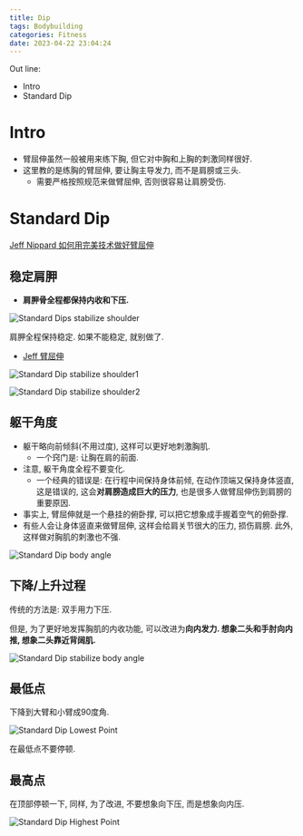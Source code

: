 ```yaml
---
title: Dip
tags: Bodybuilding
categories: Fitness
date: 2023-04-22 23:04:24
---
```



Out line:

* Intro
* Standard Dip

<!--more-->

# Intro

* 臂屈伸虽然一般被用来练下胸, 但它对中胸和上胸的刺激同样很好.
* 这里教的是练胸的臂屈伸, 要让胸主导发力, 而不是肩膀或三头.
  * 需要严格按照规范来做臂屈伸, 否则很容易让肩膀受伤.

# Standard Dip

[ Jeff Nippard 如何用完美技术做好臂屈伸](https://www.bilibili.com/video/BV1SB4y1P7vV/?share_source=copy_web&vd_source=9bb7bae2f9b5b41ed3bf1d8b955097d4)

## 稳定肩胛

* **肩胛骨全程都保持内收和下压.** 

![Standard Dips stabilize shoulder](https://seec2-lyk.oss-cn-shanghai.aliyuncs.com/Hexo/Bodybuilding/Dip/Standard%20Dip%20stabilize%20shoulder.png)





 肩胛全程保持稳定. 如果不能稳定, 就别做了.

* [Jeff 臂屈伸](https://www.bilibili.com/video/BV14b411c7J6/?share_source=copy_web&vd_source=9bb7bae2f9b5b41ed3bf1d8b955097d4)

![Standard Dip stabilize shoulder1](https://seec2-lyk.oss-cn-shanghai.aliyuncs.com/Hexo/Bodybuilding/Dip/Standard%20Dip%20stabilize%20shoulder1.png)





![Standard Dip stabilize shoulder2](https://seec2-lyk.oss-cn-shanghai.aliyuncs.com/Hexo/Bodybuilding/Dip/Standard%20Dip%20stabilize%20shoulder2.png)



## 躯干角度

* 躯干略向前倾斜(不用过度), 这样可以更好地刺激胸肌.
  * 一个窍门是: 让胸在肩的前面.
* 注意, 躯干角度全程不要变化.
  * 一个经典的错误是: 在行程中间保持身体前倾, 在动作顶端又保持身体竖直, 这是错误的, 这会**对肩膀造成巨大的压力**, 也是很多人做臂屈伸伤到肩膀的重要原因.
* 事实上, 臂屈伸就是一个悬挂的俯卧撑, 可以把它想象成手握着空气的俯卧撑.
* 有些人会让身体竖直来做臂屈伸, 这样会给肩关节很大的压力, 损伤肩膀. 此外, 这样做对胸肌的刺激也不强.

![Standard Dip body angle](https://seec2-lyk.oss-cn-shanghai.aliyuncs.com/Hexo/Bodybuilding/Dip/Standard%20Dip%20stabilize%20body%20angle.png)



## 下降/上升过程

传统的方法是: 双手用力下压. 

但是, 为了更好地发挥胸肌的内收功能, 可以改进为**向内发力. 想象二头和手肘向内推, 想象二头靠近背阔肌.**







![Standard Dip stabilize body angle](https://seec2-lyk.oss-cn-shanghai.aliyuncs.com/Hexo/Bodybuilding/Dip/Standard%20Dip%20stabilize%20body%20angle.png) 

## 最低点

下降到大臂和小臂成90度角.

![Standard Dip Lowest Point](https://seec2-lyk.oss-cn-shanghai.aliyuncs.com/Hexo/Bodybuilding/Dip/Standard%20Dip%20Lowest%20Point.png)



在最低点不要停顿.

## 最高点

在顶部停顿一下, 同样, 为了改进, 不要想象向下压, 而是想象向内压.

![Standard Dip Highest Point](https://seec2-lyk.oss-cn-shanghai.aliyuncs.com/Hexo/Bodybuilding/Dip/Standard%20Dip%20Highest%20Point.png)
